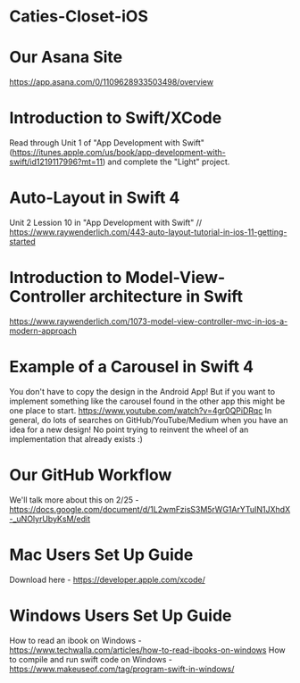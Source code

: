# Caties-Closet-iOS

# Our Asana Site
https://app.asana.com/0/1109628933503498/overview

# Introduction to Swift/XCode
Read through Unit 1 of "App Development with Swift"(https://itunes.apple.com/us/book/app-development-with-swift/id1219117996?mt=11) and complete the "Light" project.

# Auto-Layout in Swift 4
Unit 2 Lession 10 in "App Development with Swift" // https://www.raywenderlich.com/443-auto-layout-tutorial-in-ios-11-getting-started

# Introduction to Model-View-Controller architecture in Swift
https://www.raywenderlich.com/1073-model-view-controller-mvc-in-ios-a-modern-approach

# Example of a Carousel in Swift 4
You don't have to copy the design in the Android App! But if you want to implement something like the carousel found in the other app this might be one place to start. https://www.youtube.com/watch?v=4gr0QPiDRqc In general, do lots of searches on GitHub/YouTube/Medium when you have an idea for a new design! No point trying to reinvent the wheel of an implementation that already exists :)

# Our GitHub Workflow
We'll talk more about this on 2/25 - https://docs.google.com/document/d/1L2wmFzisS3M5rWG1ArYTuIN1JXhdX-_uNOlyrUbyKsM/edit

# Mac Users Set Up Guide
Download here - https://developer.apple.com/xcode/

# Windows Users Set Up Guide
How to read an ibook on Windows - https://www.techwalla.com/articles/how-to-read-ibooks-on-windows
How to compile and run swift code on Windows - https://www.makeuseof.com/tag/program-swift-in-windows/
